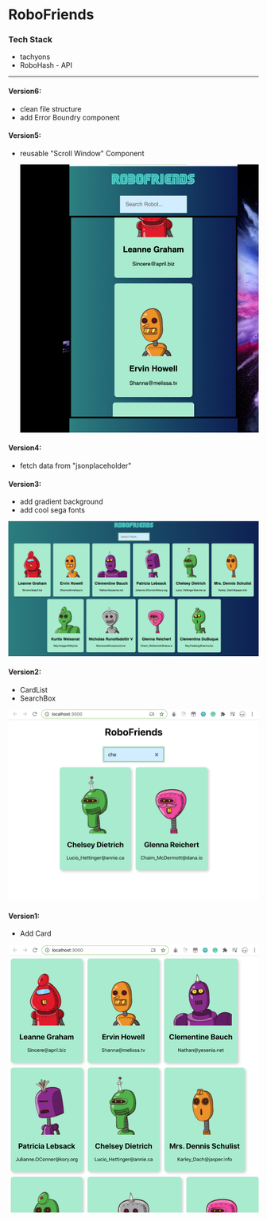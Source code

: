 # RoboFriends

### Tech Stack

- tachyons
- RoboHash - API



------

#### Version6:

- clean file structure
- add Error Boundry component

#### Version5:

- reusable "Scroll Window" Component

  ![5](demo_images/5.png)

#### Version4:

- fetch data from "jsonplaceholder"

#### Version3:

- add gradient background
- add cool sega fonts

![3](demo_images/3.png)

#### Version2:

- CardList
- SearchBox

![2](demo_images/2.png)

#### Version1:

- Add Card

![1](demo_images/1.png)

